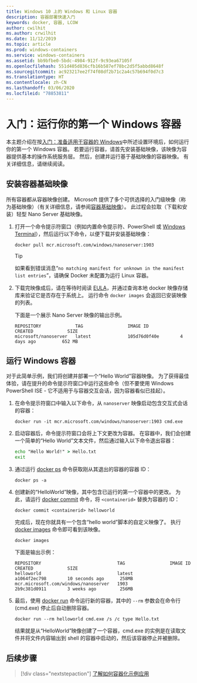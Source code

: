 ```yaml
---
title: Windows 10 上的 Windows 和 Linux 容器
description: 容器部署快速入门
keywords: docker, 容器, LCOW
author: cwilhit
ms.author: crwilhit
ms.date: 11/12/2019
ms.topic: article
ms.prod: windows-containers
ms.service: windows-containers
ms.assetid: bb9bfbe0-5bdc-4984-912f-9c93ea67105f
ms.openlocfilehash: 551d405d836cfb16b587ef78bc2d5f5abbd8648f
ms.sourcegitcommit: ac923217ee2f74f08df2b71c2a4c57b694f0d7c3
ms.translationtype: HT
ms.contentlocale: zh-CN
ms.lasthandoff: 03/06/2020
ms.locfileid: "78853811"
---
```

# <a name="get-started-run-your-first-windows-container"></a>入门：运行你的第一个 Windows 容器

本主题介绍在按[入门：准备适用于容器的 Windows](./set-up-environment.md)中所述设置环境后，如何运行你的第一个 Windows 容器。 若要运行容器，请首先安装基础映像，该映像为容器提供基本的操作系统服务层。 然后，创建并运行基于基础映像的容器映像。 有关详细信息，请继续阅读。

## <a name="install-a-container-base-image"></a>安装容器基础映像

所有容器都从容器映像创建。 Microsoft 提供了多个可供选择的入门级映像（称为基础映像）（有关详细信息，请参阅[容器基础映像](../manage-containers/container-base-images.md)）。 此过程会拉取（下载和安装）轻型 Nano Server 基础映像。

1. 打开一个命令提示符窗口（例如内置命令提示符、PowerShell 或 [Windows Terminal](https://www.microsoft.com/p/windows-terminal-preview/9n0dx20hk701?activetab=pivot:overviewtab)），然后运行以下命令，以便下载并安装基础映像：

   ```console
   docker pull mcr.microsoft.com/windows/nanoserver:1903
   ```

   > [!TIP]
   > 如果看到错误消息“`no matching manifest for unknown in the manifest list entries`”，请确保 Docker 未配置为运行 Linux 容器。

2. 下载完映像成后，请在等待时阅读 [EULA](../images-eula.md)，并通过查询本地 docker 映像存储库来验证它是否存在于系统上。 运行命令 `docker images` 会返回已安装映像的列表。

   下面是一个展示 Nano Server 映像的输出示例。

   ```console
   REPOSITORY             TAG                 IMAGE ID            CREATED             SIZE
   microsoft/nanoserver   latest              105d76d0f40e        4 days ago          652 MB
   ```

## <a name="run-a-windows-container"></a>运行 Windows 容器

对于此简单示例，我们将创建并部署一个“Hello World”容器映像。 为了获得最佳体验，请在提升的命令提示符窗口中运行这些命令（但不要使用 Windows PowerShell ISE - 它不适用于与容器交互会话，因为容器看似已挂起）。

1. 在命令提示符窗口中输入以下命令，从 `nanoserver` 映像启动包含交互式会话的容器：

   ```console
   docker run -it mcr.microsoft.com/windows/nanoserver:1903 cmd.exe
   ```
2. 启动容器后，命令提示符窗口会将上下文更改为容器。 在容器中，我们会创建一个简单的“Hello World”文本文件，然后通过输入以下命令退出容器：

   ```cmd
   echo "Hello World!" > Hello.txt
   exit
   ```   

3. 通过运行 [docker ps](https://docs.docker.com/engine/reference/commandline/ps/) 命令获取刚从其退出的容器的容器 ID：

   ```console
   docker ps -a
   ```

4. 创建新的“HelloWorld”映像，其中包含已运行的第一个容器中的更改。 为此，请运行 [docker commit](https://docs.docker.com/engine/reference/commandline/commit/) 命令，将 `<containerid>` 替换为容器的 ID：

   ```console
   docker commit <containerid> helloworld
   ```

   完成后，现在你就具有一个包含“hello world”脚本的自定义映像了。 执行 [docker images](https://docs.docker.com/engine/reference/commandline/images/) 命令即可看到该映像。

   ```console
   docker images
   ```

   下面是输出示例：

   ```console
   REPOSITORY                             TAG                 IMAGE ID            CREATED             SIZE
   helloworld                             latest              a1064f2ec798        10 seconds ago      258MB
   mcr.microsoft.com/windows/nanoserver   1903                2b9c381d0911        3 weeks ago         256MB
   ```

5. 最后，使用 [docker run](https://docs.docker.com/engine/reference/commandline/run/) 命令运行新的容器，其中的 `--rm` 参数会在命令行 (cmd.exe) 停止后自动删除容器。

   ```console
   docker run --rm helloworld cmd.exe /s /c type Hello.txt
   ```

   结果就是从“HelloWorld”映像创建了一个容器，cmd.exe 的实例是在读取文件并将文件内容输出到 shell 的容器中启动的，然后该容器停止并被删除。

## <a name="next-steps"></a>后续步骤

> [!div class="nextstepaction"]
> [了解如何容器化示例应用](./building-sample-app.md)
